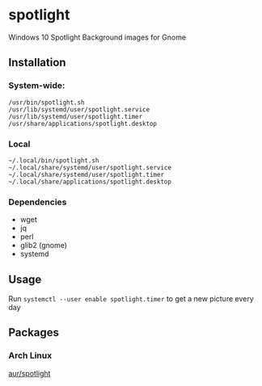 # spotlight
Windows 10 Spotlight Background images for Gnome

## Installation
### System-wide:
```
/usr/bin/spotlight.sh
/usr/lib/systemd/user/spotlight.service
/usr/lib/systemd/user/spotlight.timer
/usr/share/applications/spotlight.desktop
```
### Local
```
~/.local/bin/spotlight.sh
~/.local/share/systemd/user/spotlight.service
~/.local/share/systemd/user/spotlight.timer
~/.local/share/applications/spotlight.desktop
```
### Dependencies
* wget
* jq
* perl
* glib2 (gnome)
* systemd

## Usage
Run `systemctl --user enable spotlight.timer` to get a new picture every day

## Packages
### Arch Linux
[aur/spotlight](https://aur.archlinux.org/packages/spotlight/)
